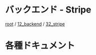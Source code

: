# バックエンド - Stripe

[root](./../../../README.md) 
/ [12_backend](./../README.md) 
/ [32_stripe](./README.md)

# 各種ドキュメント

